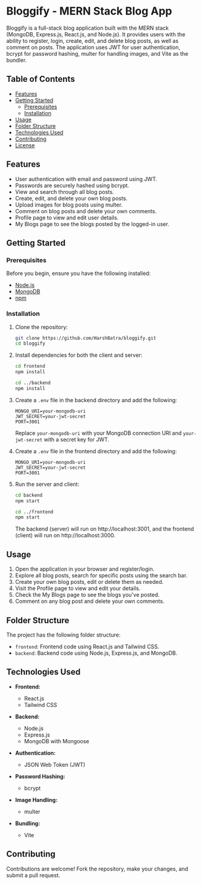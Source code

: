 # Bloggify - MERN Stack Blog App

Bloggify is a full-stack blog application built with the MERN stack (MongoDB, Express.js, React.js, and Node.js). It provides users with the ability to register, login, create, edit, and delete blog posts, as well as comment on posts. The application uses JWT for user authentication, bcrypt for password hashing, multer for handling images, and Vite as the bundler.

## Table of Contents

- [Features](#features)
- [Getting Started](#getting-started)
  - [Prerequisites](#prerequisites)
  - [Installation](#installation)
- [Usage](#usage)
- [Folder Structure](#folder-structure)
- [Technologies Used](#technologies-used)
- [Contributing](#contributing)
- [License](#license)

## Features

- User authentication with email and password using JWT.
- Passwords are securely hashed using bcrypt.
- View and search through all blog posts.
- Create, edit, and delete your own blog posts.
- Upload images for blog posts using multer.
- Comment on blog posts and delete your own comments.
- Profile page to view and edit user details.
- My Blogs page to see the blogs posted by the logged-in user.

## Getting Started

### Prerequisites

Before you begin, ensure you have the following installed:

- [Node.js](https://nodejs.org/)
- [MongoDB](https://www.mongodb.com/)
- [npm](https://www.npmjs.com/)

### Installation

1. Clone the repository:

   ```bash
   git clone https://github.com/HarshBatra/bloggify.git
   cd bloggify
   ```

2. Install dependencies for both the client and server:

   ```bash
   cd frontend
   npm install
   ```

   ```bash
   cd ../backend
   npm install
   ```

3. Create a `.env` file in the backend directory and add the following:

   ```env
   MONGO_URI=your-mongodb-uri
   JWT_SECRET=your-jwt-secret
   PORT=3001
   ```

   Replace `your-mongodb-uri` with your MongoDB connection URI and `your-jwt-secret` with a secret key for JWT.

4. Create a `.env` file in the frontend directory and add the following:

   ```env
   MONGO_URI=your-mongodb-uri
   JWT_SECRET=your-jwt-secret
   PORT=3001
   ```

5. Run the server and client:

   ```bash
   cd backend
   npm start
   ```

   ```bash
   cd ../frontend
   npm start
   ```

   The backend (server) will run on http://localhost:3001, and the frontend (client) will run on http://localhost:3000.

## Usage

1. Open the application in your browser and register/login.
2. Explore all blog posts, search for specific posts using the search bar.
3. Create your own blog posts, edit or delete them as needed.
4. Visit the Profile page to view and edit your details.
5. Check the My Blogs page to see the blogs you've posted.
6. Comment on any blog post and delete your own comments.

## Folder Structure

The project has the following folder structure:

- `frontend`: Frontend code using React.js and Tailwind CSS.
- `backend`: Backend code using Node.js, Express.js, and MongoDB.

## Technologies Used

- **Frontend:**

  - React.js
  - Tailwind CSS

- **Backend:**

  - Node.js
  - Express.js
  - MongoDB with Mongoose

- **Authentication:**

  - JSON Web Token (JWT)

- **Password Hashing:**

  - bcrypt

- **Image Handling:**

  - multer

- **Bundling:**
  - Vite

## Contributing

Contributions are welcome! Fork the repository, make your changes, and submit a pull request.
